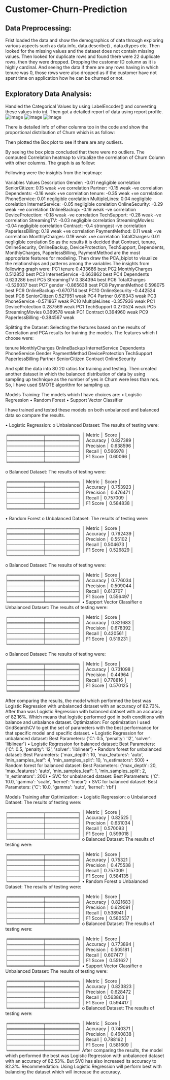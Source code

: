 # Customer-Churn-Prediction

## Data Preprocessing:
Frist loaded the data and show the demographics of data through exploring various aspects such as data.info, data.describe() , data.dtypes etc. Then looked for the missing values and the dataset does not contain missing values. Then looked for duplicate rows and found there were 22 duplicate rows, then they were dropped. Dropping the customer ID column as it is highly cardinal. And seeing the data if there are any rows having in which tenure was 0, those rows were also dropped as if the customer have not spent time on application how he can be churned or not. 

## Exploratory Data Analysis:
Handled the Categorical Values by using LabelEncoder() and converting these values into int. Then got a detailed report of data using report profile.
![image](https://github.com/MugheesAhmad2000/Customer-Churn-Prediction/assets/61706830/eb0d75d1-2517-423b-a6f8-1e8b80e81e9e)
![image](https://github.com/MugheesAhmad2000/Customer-Churn-Prediction/assets/61706830/0f9ae609-7449-47a9-9e93-de101b9bfc3f)
![image](https://github.com/MugheesAhmad2000/Customer-Churn-Prediction/assets/61706830/fcb81036-647b-453e-9218-0dcdbb69fa3d)

 
 
There is detailed info of other columns too in the code and show the proportional distribution of Churn which is as follow:
 
Then plotted the Box plot to see if there are any outliers.

  
By seeing the box plots concluded that there were no outliers. The computed Correlation heatmap to virtualize the correlation of Churn Column with other columns. The graph is as follow:
 
Following were the insights from the heatmap:

Variables	Values	Description
Gender:	-0.01	negligible correlation
SeniorCitizen:	0.15	weak +ve correlation
Partner:	-0.15	weak -ve correlation
Dependents:	-0.16	weak +ve correlation
tenure:	-0.35	weak +ve correlation
PhoneService:	0.01	negligible corelation
MultipleLines:	0.04	negligible corelation
InternetService:	-0.05	negligible corelation
OnlineSecurity:	-0.29	weak -ve correlation
OnlineBackup:	-0.19	weak -ve correlation
DeviceProtection:	-0.18	weak -ve correlation
TechSupport:	-0.28	weak -ve correlation
StreamingTV:	-0.03	negligible correlation
StreamingMovies:	-0.04	negligible correlation
Contract:	-0.4	strongest -ve correlation
PaperlessBilling:	0.19	weak +ve correlation
PaymentMethod: 	0.11	weak +ve correlation
MonthlyCharges: 	0.19	weak +ve correlation
TotalCharges:	0.01	negligible corelation
So as the results it is decided that Contract, tenure, OnlineSecurity, OnlineBackup, DeviceProtection, TechSupport, Dependents, MonthlyCharges, PaperlessBilling, PaymentMethod are the most appropriate features for modeling.
Then draw the PCA_biplot to visualize the relationships and patterns among the variables The insights from following graph were:
PC1	tenure	0.433686	best
PC2	MonthlyCharges  	0.512852 	 best
PC3  	InternetService	 -0.663862	  best
PC4   	Dependents  	0.623286 	 best
PC5  	StreamingTV 	 0.384394 	 best
PC6  	TotalCharges 	-0.526037 	 best
PC7    	gender 	-0.865638 	 best
PC8   	PaymentMethod 	 0.598075	  best
PC9  	OnlineBackup 	-0.670714 	 best
PC10  	OnlineSecurity	 -0.442524  	best
PC8 	SeniorCitizen 	 0.527951 	 weak
PC4 	Partner 	 0.616343 	 weak
PC3    	PhoneService	 -0.571867  	weak
PC10	MultipleLines 	-0.357936  	weak
PC1	DeviceProtection 	 0.287569  	weak
PC1 	TechSupport	  0.270524  	weak
PC5 	StreamingMovies	  0.369578 	 weak
PC1          	Contract  	0.394960 	weak
PC9  	PaperlessBilling	 -0.384567 	weak
 

Splitting the Dataset:
Selecting the features based on the results of Correlation and PCA results for training the models. The features which I choose were:
 
tenure	MonthlyCharges
OnlineBackup	InternetService
Dependents	PhoneService
Gender	PaymentMethod
DeviceProtection	TechSupport
PaperlessBilling	Partner
SeniorCitizen	Contract
OnlineSecurity

And split the data into 80 20 ratios for training and testing. Then created another dataset in which the balanced distribution of data by using sampling up technique as the number of yes in Churn were less than nos.
So, I have used SMOTE algorithm for sampling up. 

 
 


 
Models Training:
The models which I have choices are:
•	Logistic Regression
•	Random Forest
•	Support Vector Classifier

I have trained and tested these models on both unbalanced and balanced data so compare the results.

•	Logistic Regression:
o	Unbalanced Dataset:
The results of testing were:
 
╒═══════════╤══════════╕
│ Metric    │    Score │
╞═══════════╪══════════╡
│ Accuracy  │ 0.827389 │
├───────────┼──────────┤
│ Precision │ 0.638596 │
├───────────┼──────────┤
│ Recall    │ 0.566978 │
├───────────┼──────────┤
│ F1 Score  │ 0.60066  │
╘═══════════╧══════════╛

o	Balanced Dataset:
The results of testing were:
 
╒═══════════╤══════════╕
│ Metric    │    Score │
╞═══════════╪══════════╡
│ Accuracy  │ 0.753923 │
├───────────┼──────────┤
│ Precision │ 0.476471 │
├───────────┼──────────┤
│ Recall    │ 0.757009 │
├───────────┼──────────┤
│ F1 Score  │ 0.584838 │
╘═══════════╧══════════╛

•	Random Forest
o	Unbalanced Dataset:
The results of testing were:
 

╒═══════════╤══════════╕
│ Metric    │    Score │
╞═══════════╪══════════╡
│ Accuracy  │ 0.792439 │
├───────────┼──────────┤
│ Precision │ 0.55102  │
├───────────┼──────────┤
│ Recall    │ 0.504673 │
├───────────┼──────────┤
│ F1 Score  │ 0.526829 │
╘═══════════╧══════════╛

o	Balanced Dataset:
The results of testing were:
 
╒═══════════╤══════════╕
│ Metric    │    Score │
╞═══════════╪══════════╡
│ Accuracy  │ 0.776034 │
├───────────┼──────────┤
│ Precision │ 0.509044 │
├───────────┼──────────┤
│ Recall    │ 0.613707 │
├───────────┼──────────┤
│ F1 Score  │ 0.556497 │
╘═══════════╧══════════╛
•	Support Vector Classifier
o	Unbalanced Dataset:
The results of testing were:
 
╒═══════════╤══════════╕
│ Metric    │    Score │
╞═══════════╪══════════╡
│ Accuracy  │ 0.821683 │
├───────────┼──────────┤
│ Precision │ 0.678392 │
├───────────┼──────────┤
│ Recall    │ 0.420561 │
├───────────┼──────────┤
│ F1 Score  │ 0.519231 │
╘═══════════╧══════════╛

o	Balanced Dataset:
The results of testing were:

 
╒═══════════╤══════════╕
│ Metric    │    Score │
╞═══════════╪══════════╡
│ Accuracy  │ 0.731098 │
├───────────┼──────────┤
│ Precision │ 0.44964  │
├───────────┼──────────┤
│ Recall    │ 0.778816 │
├───────────┼──────────┤
│ F1 Score  │ 0.570125 │
╘═══════════╧══════════╛

After comparing the results, the model which performed the best was Logistic Regression with unbalanced dataset with an accuracy of 82.73%. After than was Logistic Regression with balanced dataset with an accuracy of 82.16%. Which means that logistic performed god in both conditions with balance and unbalance dataset.
Optimization:
For optimization I used GridSearchCV to get the set of parameters with the best performance for that specific model and specific dataset.
•	Logistic Regression for unbalanced dataset:
Best Parameters: {'C': 0.5, 'penalty': 'l2', 'solver': 'liblinear'}
•	Logistic Regression for balanced dataset:
Best Parameters: {'C': 0.5, 'penalty': 'l2', 'solver': 'liblinear'}
•	Random forest for unbalanced dataset:
Best Parameters: {'max_depth': 10, 'max_features': 'auto', 'min_samples_leaf': 4, 'min_samples_split': 10, 'n_estimators': 500}
•	Random forest for balanced dataset:
Best Parameters: {'max_depth': 20, 'max_features': 'auto', 'min_samples_leaf': 1, 'min_samples_split': 2, 'n_estimators': 200}
•	SVC for unbalanced dataset:
Best Parameters: {'C': 10.0, 'gamma': 'scale', 'kernel': 'linear'}
•	SVC for balanced dataset:
Best Parameters: {'C': 10.0, 'gamma': 'auto', 'kernel': 'rbf'}


Models Training after Optimization:
•	Logistic Regression:
o	Unbalanced Dataset:
The results of testing were:
 
╒═══════════╤══════════╕
│ Metric    │    Score │
╞═══════════╪══════════╡
│ Accuracy  │ 0.82525  │
├───────────┼──────────┤
│ Precision │ 0.631034 │
├───────────┼──────────┤
│ Recall    │ 0.570093 │
├───────────┼──────────┤
│ F1 Score  │ 0.599018 │
╘═══════════╧══════════╛
o	Balanced Dataset:
The results of testing were:
 
╒═══════════╤══════════╕
│ Metric    │    Score │
╞═══════════╪══════════╡
│ Accuracy  │ 0.75321  │
├───────────┼──────────┤
│ Precision │ 0.475538 │
├───────────┼──────────┤
│ Recall    │ 0.757009 │
├───────────┼──────────┤
│ F1 Score  │ 0.584135 │
╘═══════════╧══════════╛
•	Random Forest
o	Unbalanced Dataset:
The results of testing were:
 
╒═══════════╤══════════╕
│ Metric    │    Score │
╞═══════════╪══════════╡
│ Accuracy  │ 0.821683 │
├───────────┼──────────┤
│ Precision │ 0.629091 │
├───────────┼──────────┤
│ Recall    │ 0.538941 │
├───────────┼──────────┤
│ F1 Score  │ 0.580537 │
╘═══════════╧══════════╛
o	Balanced Dataset:
The results of testing were:
 
╒═══════════╤══════════╕
│ Metric    │    Score │
╞═══════════╪══════════╡
│ Accuracy  │ 0.773894 │
├───────────┼──────────┤
│ Precision │ 0.505181 │
├───────────┼──────────┤
│ Recall    │ 0.607477 │
├───────────┼──────────┤
│ F1 Score  │ 0.551627 │
╘═══════════╧══════════╛
•	Support Vector Classifier
o	Unbalanced Dataset:
The results of testing were:
 
╒═══════════╤══════════╕
│ Metric    │    Score │
╞═══════════╪══════════╡
│ Accuracy  │ 0.823823 │
├───────────┼──────────┤
│ Precision │ 0.628472 │
├───────────┼──────────┤
│ Recall    │ 0.563863 │
├───────────┼──────────┤
│ F1 Score  │ 0.594417 │
╘═══════════╧══════════╛
o	Balanced Dataset:
The results of testing were:

 
╒═══════════╤══════════╕
│ Metric    │    Score │
╞═══════════╪══════════╡
│ Accuracy  │ 0.740371 │
├───────────┼──────────┤
│ Precision │ 0.460838 │
├───────────┼──────────┤
│ Recall    │ 0.788162 │
├───────────┼──────────┤
│ F1 Score  │ 0.581609 │
╘═══════════╧══════════╛
After comparing the results, the model which performed the best was Logistic Regression with unbalanced dataset with an accuracy of 82.53%. But SVC has also increased its accuracy to 82.3%.
Recommendation:
Using Logistic Regression will perform best with balancing the dataset which will increase the accuracy.
